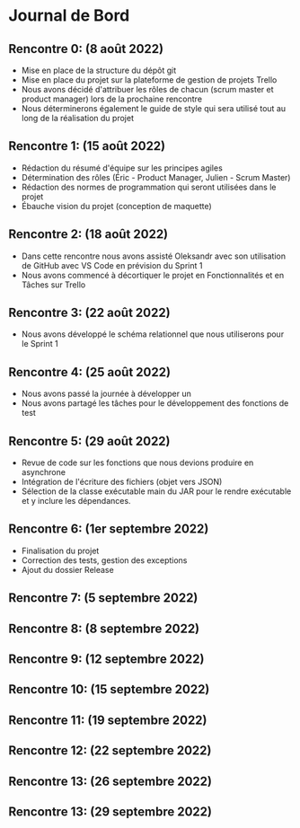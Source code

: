 # Journal de Bord

## Rencontre 0: (8 août 2022)
- Mise en place de la structure du dépôt git
- Mise en place du projet sur la plateforme de gestion de projets Trello
- Nous avons décidé d'attribuer les rôles de chacun (scrum master et product manager) lors de la prochaine rencontre
- Nous déterminerons également le guide de style qui sera utilisé tout au long de la réalisation du projet

## Rencontre 1: (15 août 2022)
- Rédaction du résumé d'équipe sur les principes agiles
- Détermination des rôles (Éric - Product Manager, Julien - Scrum Master)
- Rédaction des normes de programmation qui seront utilisées dans le projet
- Ébauche vision du projet (conception de maquette)

## Rencontre 2: (18 août 2022)
- Dans cette rencontre nous avons assisté Oleksandr avec son utilisation de GitHub avec VS Code en prévision du Sprint 1
- Nous avons commencé à décortiquer le projet en Fonctionnalités et en Tâches sur Trello
## Rencontre 3: (22 août 2022)
- Nous avons développé le schéma relationnel que nous utiliserons pour le Sprint 1
## Rencontre 4: (25 août 2022)
- Nous avons passé la journée à développer un
- Nous avons partagé les tâches pour le développement des fonctions de test
## Rencontre 5: (29 août 2022)
- Revue de code sur les fonctions que nous devions produire en asynchrone
- Intégration de l'écriture des fichiers (objet vers JSON)
- Sélection de la classe exécutable main du JAR pour le rendre exécutable et y inclure les dépendances.
## Rencontre 6: (1er septembre 2022)
- Finalisation du projet
- Correction des tests, gestion des exceptions
- Ajout du dossier Release
## Rencontre 7: (5 septembre 2022)
## Rencontre 8: (8 septembre 2022)
## Rencontre 9: (12 septembre 2022)
## Rencontre 10: (15 septembre 2022)
## Rencontre 11: (19 septembre 2022)
## Rencontre 12: (22 septembre 2022)
## Rencontre 13: (26 septembre 2022)
## Rencontre 13: (29 septembre 2022)